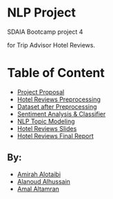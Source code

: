 # NLP Project

SDAIA Bootcamp project 4

for Trip Advisor Hotel Reviews.

# Table of Content
- [Project Proposal](https://github.com/amirahSaad/NLP/blob/main/Project%20Proposal.md)
- [Hotel Reviews Preprocessing](https://github.com/amirahSaad/NLP/blob/main/Trip%20Advisor%20Hotel%20_Preprocessing.ipynb)
- [Dataset after Preprocessing](https://github.com/amirahSaad/NLP/blob/main/tripadvisor_hotel_reviews.csv)
- [Sentiment Analysis & Classifier](https://github.com/amirahSaad/NLP/blob/main/NLP_Sentiment%20Analysis%20%26%20Classifier.ipynb)
- [NLP Topic Modeling](https://github.com/amirahSaad/NLP/blob/main/NLP%20Topic%20Modeling%20T5.ipynb)
- [Hotel Reviews Slides](https://github.com/amirahSaad/NLP/blob/main/Trip%20Advisor%20Hotel%20Reviews%20Slides.pdf)
- [Hotel Reviews Final Report](https://github.com/amirahSaad/NLP/blob/main/Trip%20Advisor%20Hotel%20Reviews%20Final%20Report.pdf)


## By:
- [Amirah Alotaibi](https://github.com/amirahSaad)
- [Alanoud Alhussain](https://github.com/Alanoud-Aziz)
- [Amal Altamran](https://github.com/amal2121)
